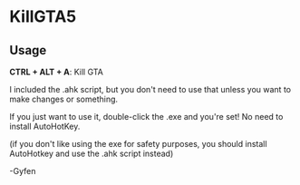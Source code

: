 # KillGTA5

## Usage

**CTRL + ALT + A**: Kill GTA

I included the .ahk script, but you don't need to use that unless you want to make changes or something.

If you just want to use it, double-click the .exe and you're set! No need to install AutoHotKey.

(if you don't like using the exe for safety purposes, you should install AutoHotkey and use the .ahk script instead)

-Gyfen
